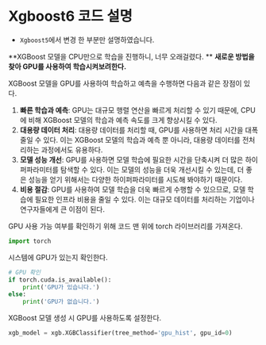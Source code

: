 
# Xgboost6 코드 설명



* `Xgboost5`에서 변경 한 부분만 설명하였습니다.



**XGBoost 모델을 CPU만으로 학습을 진행하니, 너무 오래걸렸다. **
**새로운 방법을 찾아 GPU를 사용하여 학습시켜보려한다.** 



XGBoost 모델을 GPU를 사용하여 학습하고 예측을 수행하면 다음과 같은 장점이 있다.

1. **빠른 학습과 예측**: GPU는 대규모 행렬 연산을 빠르게 처리할 수 있기 때문에, CPU에 비해 XGBoost 모델의 학습과 예측 속도를 크게 향상시킬 수 있다.
2. **대용량 데이터 처리**: 대용량 데이터를 처리할 때, GPU를 사용하면 처리 시간을 대폭 줄일 수 있다. 이는 XGBoost 모델의 학습과 예측 뿐 아니라, 대용량 데이터를 전처리하는 과정에서도 유용하다.
3. **모델 성능 개선**: GPU를 사용하면 모델 학습에 필요한 시간을 단축시켜 더 많은 하이퍼파라미터를 탐색할 수 있다. 이는 모델의 성능을 더욱 개선시킬 수 있는데, 더 좋은 성능을 얻기 위해서는 다양한 하이퍼파라미터를 시도해 봐야하기 때문이다.
4. **비용 절감**: GPU를 사용하여 모델 학습을 더욱 빠르게 수행할 수 있으므로, 모델 학습에 필요한 인프라 비용을 줄일 수 있다. 이는 대규모 데이터를 처리하는 기업이나 연구자들에게 큰 이점이 된다.



GPU 사용 가능 여부를 확인하기 위해 코드 맨 위에 torch 라이브러리를 가져온다.

```python
import torch
```



시스템에 GPU가 있는지 확인한다.

```python
# GPU 확인
if torch.cuda.is_available():
    print('GPU가 있습니다.')
else:
    print('GPU가 없습니다.')
```



XGBoost 모델 생성 시 GPU를 사용하도록 설정한다.

```python
xgb_model = xgb.XGBClassifier(tree_method='gpu_hist', gpu_id=0)
```


